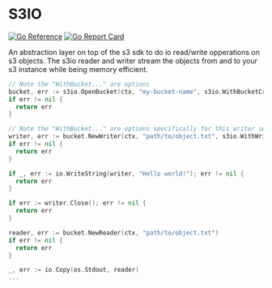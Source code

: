 # S3IO

[![Go Reference](https://pkg.go.dev/badge/github.com/jobstoit/s3io/v2.svg)](https://pkg.go.dev/github.com/jobstoit/s3io/v2)
[![Go Report Card](https://goreportcard.com/badge/github.com/jobstoit/s3io/v2)](https://goreportcard.com/report/github.com/jobstoit/s3io/v2)

An abstraction layer on top of the s3 sdk to do io read/write opperations on s3 objects.
The s3io reader and writer stream the objects from and to your s3 instance while being memory efficient.

```go
// Note the "WithBucket..." are options
bucket, err := s3io.OpenBucket(ctx, "my-bucket-name", s3io.WithBucketCredentials(accessKey, secretKey))
if err != nil {
  return err
}

// Note the "WithBucket..." are options specifically for this writer session
writer, err := bucket.NewWriter(ctx, "path/to/object.txt", s3io.WithWriterRetries(3))
if err != nil {
  return err
}

if _, err := io.WriteString(writer, "Hello world!"); err != nil {
  return err
}

if err := writer.Close(); err != nil {
  return err 
}

reader, err := bucket.NewReader(ctx, "path/to/object.txt")
if err != nil {
  return err
}

_, err := io.Copy(os.Stdout, reader)
...
```
